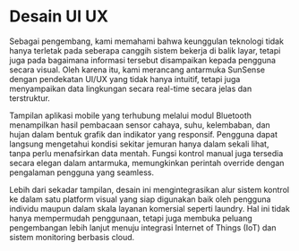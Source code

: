 # Desain UI UX

Sebagai pengembang, kami memahami bahwa keunggulan teknologi tidak hanya terletak pada seberapa canggih sistem bekerja di balik layar, tetapi juga pada bagaimana informasi tersebut disampaikan kepada pengguna secara visual. Oleh karena itu, kami merancang antarmuka SunSense dengan pendekatan UI/UX yang tidak hanya intuitif, tetapi juga menyampaikan data lingkungan secara real-time secara jelas dan terstruktur.

Tampilan aplikasi mobile yang terhubung melalui modul Bluetooth menampilkan hasil pembacaan sensor cahaya, suhu, kelembaban, dan hujan dalam bentuk grafik dan indikator yang responsif. Pengguna dapat langsung mengetahui kondisi sekitar jemuran hanya dalam sekali lihat, tanpa perlu menafsirkan data mentah. Fungsi kontrol manual juga tersedia secara elegan dalam antarmuka, memungkinkan perintah override dengan pengalaman pengguna yang seamless.

Lebih dari sekadar tampilan, desain ini mengintegrasikan alur sistem kontrol ke dalam satu platform visual yang siap digunakan baik oleh pengguna individu maupun dalam skala layanan komersial seperti laundry. Hal ini tidak hanya mempermudah penggunaan, tetapi juga membuka peluang pengembangan lebih lanjut menuju integrasi Internet of Things (IoT) dan sistem monitoring berbasis cloud.

